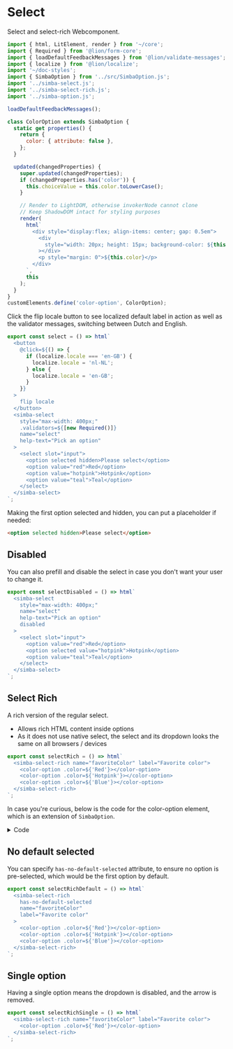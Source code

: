 # Select

Select and select-rich Webcomponent.

```js script
import { html, LitElement, render } from '~/core';
import { Required } from '@lion/form-core';
import { loadDefaultFeedbackMessages } from '@lion/validate-messages';
import { localize } from '@lion/localize';
import '~/doc-styles';
import { SimbaOption } from '../src/SimbaOption.js';
import '../simba-select.js';
import '../simba-select-rich.js';
import '../simba-option.js';

loadDefaultFeedbackMessages();

class ColorOption extends SimbaOption {
  static get properties() {
    return {
      color: { attribute: false },
    };
  }

  updated(changedProperties) {
    super.updated(changedProperties);
    if (changedProperties.has('color')) {
      this.choiceValue = this.color.toLowerCase();
    }

    // Render to LightDOM, otherwise invokerNode cannot clone
    // Keep ShadowDOM intact for styling purposes
    render(
      html`
        <div style="display:flex; align-items: center; gap: 0.5em">
          <div
            style="width: 20px; height: 15px; background-color: ${this.color.toLowerCase()}"
          ></div>
          <p style="margin: 0">${this.color}</p>
        </div>
      `,
      this
    );
  }
}
customElements.define('color-option', ColorOption);
```

Click the flip locale button to see localized default label in action as well as the validator messages, switching between Dutch and English.

```js preview-story
export const select = () => html`
  <button
    @click=${() => {
      if (localize.locale === 'en-GB') {
        localize.locale = 'nl-NL';
      } else {
        localize.locale = 'en-GB';
      }
    }}
  >
    flip locale
  </button>
  <simba-select
    style="max-width: 400px;"
    .validators=${[new Required()]}
    name="select"
    help-text="Pick an option"
  >
    <select slot="input">
      <option selected hidden>Please select</option>
      <option value="red">Red</option>
      <option value="hotpink">Hotpink</option>
      <option value="teal">Teal</option>
    </select>
  </simba-select>
`;
```

Making the first option selected and hidden, you can put a placeholder if needed:

```html
<option selected hidden>Please select</option>
```

## Disabled

You can also prefill and disable the select in case you don't want your user to change it.

```js preview-story
export const selectDisabled = () => html`
  <simba-select
    style="max-width: 400px;"
    name="select"
    help-text="Pick an option"
    disabled
  >
    <select slot="input">
      <option value="red">Red</option>
      <option selected value="hotpink">Hotpink</option>
      <option value="teal">Teal</option>
    </select>
  </simba-select>
`;
```

## Select Rich

A rich version of the regular select.

- Allows rich HTML content inside options
- As it does not use native select, the select and its dropdown looks the same on all browsers / devices

```js preview-story
export const selectRich = () => html`
  <simba-select-rich name="favoriteColor" label="Favorite color">
    <color-option .color=${'Red'}></color-option>
    <color-option .color=${'Hotpink'}></color-option>
    <color-option .color=${'Blue'}></color-option>
  </simba-select-rich>
`;
```

In case you're curious, below is the code for the color-option element, which is an extension of `SimbaOption`.

<details>
  <summary>Code</summary>

```js copy
import { html, LitElement, render } from '~/core';
import { SimbaOption } from '../src/SimbaOption.js';

/**
 * .color prop assumes a color value as "english word",
 * e.g. pink, blue, lightgreen.
 *
 * Feel free to capitalize the first letter so it looks better,
 * the component will lowercase where needed (CSS, choiceValue)
 */
class ColorOption extends SimbaOption {
  static get properties() {
    return {
      color: { attribute: false },
    };
  }

  updated(changedProperties) {
    super.updated(changedProperties);
    if (changedProperties.has('color')) {
      this.choiceValue = this.color.toLowerCase();
    }

    // Render to LightDOM, otherwise invokerNode cannot clone
    // Keep ShadowDOM intact for styling purposes
    render(
      html`
        <div style="display:flex; align-items: center; gap: 0.5em">
          <div
            style="width: 20px; height: 15px; background-color: ${this.color.toLowerCase()}"
          ></div>
          <p style="margin: 0">${this.color}</p>
        </div>
      `,
      this
    );
  }
}
customElements.define('color-option', ColorOption);
```

</details>

## No default selected

You can specify `has-no-default-selected` attribute, to ensure no option is pre-selected, which would be the first option by default.

```js preview-story
export const selectRichDefault = () => html`
  <simba-select-rich
    has-no-default-selected
    name="favoriteColor"
    label="Favorite color"
  >
    <color-option .color=${'Red'}></color-option>
    <color-option .color=${'Hotpink'}></color-option>
    <color-option .color=${'Blue'}></color-option>
  </simba-select-rich>
`;
```

## Single option

Having a single option means the dropdown is disabled, and the arrow is removed.

```js preview-story
export const selectRichSingle = () => html`
  <simba-select-rich name="favoriteColor" label="Favorite color">
    <color-option .color=${'Red'}></color-option>
  </simba-select-rich>
`;
```
